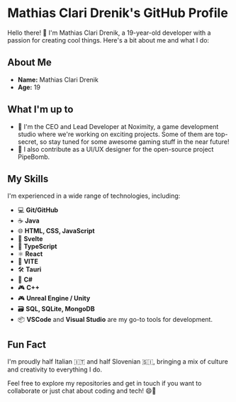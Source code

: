# Mathias Clari Drenik's GitHub Profile

Hello there! 👋 I'm Mathias Clari Drenik, a 19-year-old developer with a passion for creating cool things. Here's a bit about me and what I do:

## About Me

- **Name:** Mathias Clari Drenik
- **Age:** 19

## What I'm up to

- 💼 I'm the CEO and Lead Developer at Noximity, a game development studio where we're working on exciting projects. Some of them are top-secret, so stay tuned for some awesome gaming stuff in the near future!
- 🎨 I also contribute as a UI/UX designer for the open-source project PipeBomb.

## My Skills

I'm experienced in a wide range of technologies, including:

- 💻 **Git/GitHub**
- ☕ **Java**
- 🌐 **HTML, CSS, JavaScript**
- 🦎 **Svelte**
- 📝 **TypeScript**
- ⚛️ **React**
- 🚀 **VITE**
- 🛠️ **Tauri**
- 🌟 **C#**
- 🎮 **C++**
- 🎮 **Unreal Engine / Unity**
- 🗃️ **SQL, SQLite, MongoDB**
- 📦 **VSCode** and **Visual Studio** are my go-to tools for development.

## Fun Fact

I'm proudly half Italian 🇮🇹 and half Slovenian 🇸🇮, bringing a mix of culture and creativity to everything I do.

Feel free to explore my repositories and get in touch if you want to collaborate or just chat about coding and tech! 😄🚀
